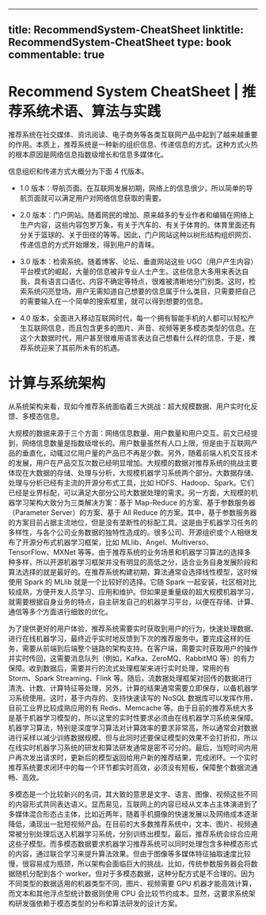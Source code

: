 
---
title: RecommendSystem-CheatSheet
linktitle: RecommendSystem-CheatSheet
type: book
commentable: true
---

# Recommend System CheatSheet | 推荐系统术语、算法与实践

推荐系统在社交媒体、资讯阅读、电子商务等各类互联网产品中起到了越来越重要的作用。本质上，推荐系统是一种新的组织信息、传递信息的方式。这种方式火热的根本原因是网络信息指数级增长和信息多媒体化。

信息组织和传递方式大概分为下面 4 代版本。

- 1.0 版本：导航页面。在互联网发展初期，网络上的信息很少，所以简单的导航页面就可以满足用户对网络信息获取的需要。

- 2.0 版本：门户网站。随着网民的增加、原来越多的专业作者和编辑在网络上生产内容，这些内容包罗万象，有关于汽车的、有关于体育的。体育里面还有分关于篮球的、关于田径的等等。因此，门户网站这种以树形结构组织网页、传递信息的方式开始爆发，得到用户的青睐。

- 3.0 版本：检索系统。随着博客、论坛、垂直网站这些 UGC（用户产生内容）平台模式的崛起，大量的信息被非专业人士产生。这些信息大多用来表达自我，具有语言口语化、内容不确定等特点，很难被清晰地分门别类。这时，检索系统闪亮登场。用户无需知道自己想要的信息属于什么类目，只需要把自己的需要输入在一个简单的搜索框里，就可以得到想要的信息。

- 4.0 版本，全面进入移动互联网时代，每一个拥有智能手机的人都可以轻松产生互联网信息，而且包含更多的图片、声音、视频等更多模态类型的信息。在这个大数据时代，用户甚至很难用语言表达自己想看什么样的信息，于是，推荐系统迎来了其前所未有的机遇。

# 计算与系统架构

从系统架构来看，现如今推荐系统面临着三大挑战：超大规模数据、用户实时化反馈、多模态信息。

大规模的数据来源于三个方面：网络信息数量、用户数量和用户交互。前文已经提到，网络信息数量是指数级增长的。用户数量虽然有人口上限，但是由于互联网产品的垂直化，动辄过亿用户量的产品已不再是少数。另外，随着前端人机交互技术的发展，用户在产品交互次数已经明显增加。大规模的数据对推荐系统的挑战主要体现在大数据的存储、处理与分析，大规模机器学习系统两个部分。大数据存储、处理与分析已经有主流的开源分布式工具，比如 HDFS、Hadoop、Spark。它们已经是业界标配，可以满足大部分公司大数据处理的需求。另一方面，大规模的机器学习架构大致分为三类解决方案：基于 Map-Reduce 的方案、基于参数服务器（Parameter Server）的方案、基于 All Reduce 的方案。其中，基于参数服务器的方案目前占据主流地位，但是没有垄断性的标配工具。这是由于机器学习任务的多样性，与各个公司业务数据的独特性造成的。很多公司、开源组织或个人相继发布了开源分布式机器学习框架，比如 MLlib、Angel、Multiverso、TensorFlow、MXNet 等等。由于推荐系统的业务场景和机器学习算法的选择多种多样，所以开源机器学习框架并没有明显的高低之分，适合业务自身发展阶段和算法选择的就是最好的。在推荐系统构建初期，算法通常会选择线性模型，这时候使用 Spark 的 MLlib 就是一个比较好的选择。它随 Spark 一起安装，社区相对比较成熟，方便开发人员学习、应用和维护。但如果是重量级的超大规模机器学习，就需要根据自身业务的特点，自主研发自己的机器学习平台，以便在存储、计算、通信等多个方面进行细致的优化。

为了提供更好的用户体验，推荐系统需要实时获取到用户的行为，快速处理数据、进行在线机器学习，最终近乎实时地反馈到下次的推荐服务中。要完成这样的任务，需要从前端到后端整个链路的架构支持。在客户端，需要实时获取用户的操作并实时传回，这需要消息队列（例如，Kafka、ZeroMQ、RabbitMQ 等）的有力保障。收到数据后，需要并行的流式处理框架来进行实时处理，常用的有 Storm、Spark Streaming、Flink 等。随后，流数据处理框架对回传的数据进行清洗、计数、计算特征等处理，另外，计算的结果通常需要立即保存，以备机器学习系统使用。这时，基于内存的、支持快速读写的 NoSQL 数据库可以发挥作用，目前工业界比较成熟应用的有 Redis、Memcache 等。由于目前的推荐系统大多是基于机器学习模型的，所以这里的实时性要求必须由在线机器学习系统来保障。机器学习算法，特别是深度学习算法对计算效率的要求非常高，所以通常会对数据进行采样以减少训练数据规模。但与此同时还要保证模型的效果不会打折扣，所以在线实时机器学习系统的研发和算法研发通常是密不可分的。最后，当短时间内用户再次发出请求时，更新后的模型返回给用户新的推荐结果，完成闭环。一个实时推荐系统要求闭环中的每一个环节都实时高效，必须没有短板，保障整个数据流通畅、高效。

多模态是一个比较新兴的名词，其大致的意思是文字、语言、图像、视频这些不同的内容形式共同表达语义。显而易见，互联网上的内容已经从文本占主体演进到了多媒体混合形态占主体，比如近两年，随着手机摄像的快速发展以及网络成本逐渐降低，涌现出一批短视频产品。在目前的大多数推荐系统中，文本、图片、视频通常被分别处理后送入机器学习系统，分别训练出模型。最后，推荐系统会综合应用这些子模型。而多模态数据要求机器学习推荐系统可以同时处理包含多种模态形式的内容，通过联合学习来提升算法效果。但由于图像等多媒体特征抽取速度比较慢，很容易成为瓶颈，所以架构会面临巨大的挑战。比如，传统参数服务器会将数据随机分配到各个 worker。但对于多模态数据，这种分配方式是不合理的。因为不同类型的数据适用的机器类型不同，图片、视频需要 GPU 机器才能高效计算，而文本和其他浮点型统计数据则使用 CPU 会比较节约成本。显然，这要求系统架构研发强依赖于模态类型的分布和算法研发的设计方案。

    